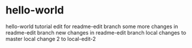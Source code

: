 # hello-world
hello-world tutorial
edit for readme-edit branch
some more changes in readme-edit branch
new changes in readme-edit branch
local changes to master
local change 2 to local-edit-2
